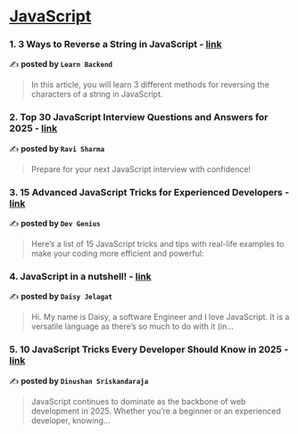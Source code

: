
<h1><a href=https://medium.com/tag/javascript-development/recommended target="_blank" rel="noopener noreferrer">JavaScript</a></h1>
<h3>1. 3 Ways to Reverse a String in JavaScript - <a href="https://medium.com/@learnbackend/3-ways-to-reverse-a-string-in-javascript-19c645ee20f9" target="_blank" rel="noopener noreferrer">link</a></h3>

✍️ **posted by `Learn Backend`**

<blockquote>In this article, you will learn 3 different methods for reversing the characters of a string in JavaScript.</blockquote>

<h3>2. Top 30 JavaScript Interview Questions and Answers for 2025 - <a href="https://medium.com/@javascriptcentric/top-30-javascript-interview-questions-and-answers-for-2024-7f1e2d1d0638" target="_blank" rel="noopener noreferrer">link</a></h3>

✍️ **posted by `Ravi Sharma`**

<blockquote>Prepare for your next JavaScript interview with confidence!</blockquote>

<h3>3. 15 Advanced JavaScript Tricks for Experienced Developers - <a href="https://medium.com/dev-genius/10-advanced-javascript-tricks-for-experienced-developers-7dd8ca1e2627" target="_blank" rel="noopener noreferrer">link</a></h3>

✍️ **posted by `Dev Genius`**

<blockquote>Here’s a list of 15 JavaScript tricks and tips with real-life examples to make your coding more efficient and powerful:</blockquote>

<h3>4. JavaScript in a nutshell! - <a href="https://medium.com/@daisyjelagat/javascript-in-a-nutshell-669dab5b6e78" target="_blank" rel="noopener noreferrer">link</a></h3>

✍️ **posted by `Daisy Jelagat`**

<blockquote>Hi. My name is Daisy, a software Engineer and I love JavaScript. It is a versatile language as there’s so much to do with it (in…</blockquote>

<h3>5. 10 JavaScript Tricks Every Developer Should Know in 2025 - <a href="https://medium.com/@sridinu03/10-javascript-tricks-every-developer-should-know-in-2025-43cebc3a840f" target="_blank" rel="noopener noreferrer">link</a></h3>

✍️ **posted by `Dinushan Sriskandaraja`**

<blockquote>JavaScript continues to dominate as the backbone of web development in 2025. Whether you’re a beginner or an experienced developer, knowing…</blockquote>

